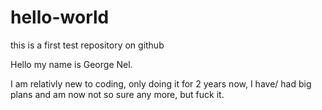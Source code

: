 # hello-world
this is a first test repository on github

Hello my name is George Nel.

I am relativly new to coding, only doing it for 2 years now, I have/ had big plans and am now not so sure any more, but fuck it.
